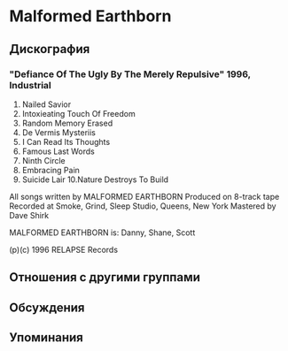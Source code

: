 # Malformed Earthborn



## Дискография

### "Defiance Of The Ugly By The Merely Repulsive" 1996, Industrial

1. Nailed Savior
2. Intoxieating Touch Of Freedom
3. Random Memory Erased
4. De Vermis Mysteriis
5. I Can Read Its Thoughts
6. Famous Last Words
7. Ninth Circle  
8. Embracing Pain
9. Suicide Lair
10.Nature Destroys To Build

All songs written by MALFORMED
EARTHBORN
Produced on 8-track tape
Recorded at Smoke, Grind, Sleep Studio,
Queens, New York
Mastered by Dave Shirk

MALFORMED EARTHBORN is:
  Danny, Shane, Scott

(p)(c) 1996 RELAPSE Records


## Отношения с другими группами


## Обсуждения


## Упоминания

